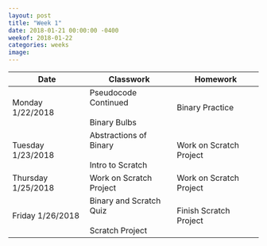 ```yaml
---
layout: post
title: "Week 1"
date: 2018-01-21 00:00:00 -0400
weekof: 2018-01-22
categories: weeks
image:
---
```


|Date                        |Classwork|Homework|
|----------------------------|---------|--------|
|Monday 1/22/2018            | Pseudocode Continued <br><br> Binary Bulbs | Binary Practice |
|Tuesday 1/23/2018           | Abstractions of Binary <br><br> Intro to Scratch | Work on Scratch Project |
|Thursday 1/25/2018 | Work on Scratch Project | Work on Scratch Project |
|Friday 1/26/2018            | Binary and Scratch Quiz <br><br> Scratch Project | Finish Scratch Project |
